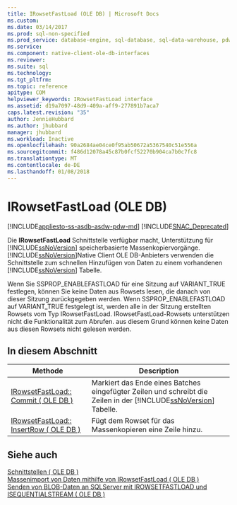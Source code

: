 ```yaml
---
title: IRowsetFastLoad (OLE DB) | Microsoft Docs
ms.custom: 
ms.date: 03/14/2017
ms.prod: sql-non-specified
ms.prod_service: database-engine, sql-database, sql-data-warehouse, pdw
ms.service: 
ms.component: native-client-ole-db-interfaces
ms.reviewer: 
ms.suite: sql
ms.technology: 
ms.tgt_pltfrm: 
ms.topic: reference
apitype: COM
helpviewer_keywords: IRowsetFastLoad interface
ms.assetid: d19a7097-48d9-409a-aff9-277891b7aca7
caps.latest.revision: "35"
author: JennieHubbard
ms.author: jhubbard
manager: jhubbard
ms.workload: Inactive
ms.openlocfilehash: 90a2684ae04ce0f95ab50672a5367540c51e556a
ms.sourcegitcommit: f486d12078a45c87b0fcf52270b904ca7b0c7fc8
ms.translationtype: MT
ms.contentlocale: de-DE
ms.lasthandoff: 01/08/2018
---
```

# <a name="irowsetfastload-ole-db"></a>IRowsetFastLoad (OLE DB)
[!INCLUDE[appliesto-ss-asdb-asdw-pdw-md](../../includes/appliesto-ss-asdb-asdw-pdw-md.md)]
[!INCLUDE[SNAC_Deprecated](../../includes/snac-deprecated.md)]

  Die **IRowsetFastLoad** Schnittstelle verfügbar macht, Unterstützung für [!INCLUDE[ssNoVersion](../../includes/ssnoversion-md.md)] speicherbasierte Massenkopiervorgänge. [!INCLUDE[ssNoVersion](../../includes/ssnoversion-md.md)]Native Client OLE DB-Anbieters verwenden die Schnittstelle zum schnellen Hinzufügen von Daten zu einem vorhandenen [!INCLUDE[ssNoVersion](../../includes/ssnoversion-md.md)] Tabelle.  
  
 Wenn Sie SSPROP_ENABLEFASTLOAD für eine Sitzung auf VARIANT_TRUE festlegen, können Sie keine Daten aus Rowsets lesen, die danach von dieser Sitzung zurückgegeben werden. Wenn SSPROP_ENABLEFASTLOAD auf VARIANT_TRUE festgelegt ist, werden alle in der Sitzung erstellten Rowsets vom Typ IRowsetFastLoad. IRowsetFastLoad-Rowsets unterstützen nicht die Funktionalität zum Abrufen. aus diesem Grund können keine Daten aus diesen Rowsets nicht gelesen werden.  
  
## <a name="in-this-section"></a>In diesem Abschnitt  
  
|Methode|Description|  
|------------|-----------------|  
|[IRowsetFastLoad:: Commit &#40; OLE DB &#41;](../../relational-databases/native-client-ole-db-interfaces/irowsetfastload-commit-ole-db.md)|Markiert das Ende eines Batches eingefügter Zeilen und schreibt die Zeilen in der [!INCLUDE[ssNoVersion](../../includes/ssnoversion-md.md)] Tabelle.|  
|[IRowsetFastLoad:: InsertRow &#40; OLE DB &#41;](../../relational-databases/native-client-ole-db-interfaces/irowsetfastload-insertrow-ole-db.md)|Fügt dem Rowset für das Massenkopieren eine Zeile hinzu.|  
  
## <a name="see-also"></a>Siehe auch  
 [Schnittstellen &#40; OLE DB &#41;](http://msdn.microsoft.com/library/34c33364-8538-45db-ae41-5654481cda93)   
 [Massenimport von Daten mithilfe von IRowsetFastLoad &#40; OLE DB &#41;](../../relational-databases/native-client-ole-db-how-to/bulk-copy-data-using-irowsetfastload-ole-db.md)   
 [Senden von BLOB-Daten an SQLServer mit IROWSETFASTLOAD und ISEQUENTIALSTREAM &#40; OLE DB &#41;](../../relational-databases/native-client-ole-db-how-to/send-blob-data-to-sql-server-using-irowsetfastload-and-isequentialstream-ole-db.md)  
  
  
